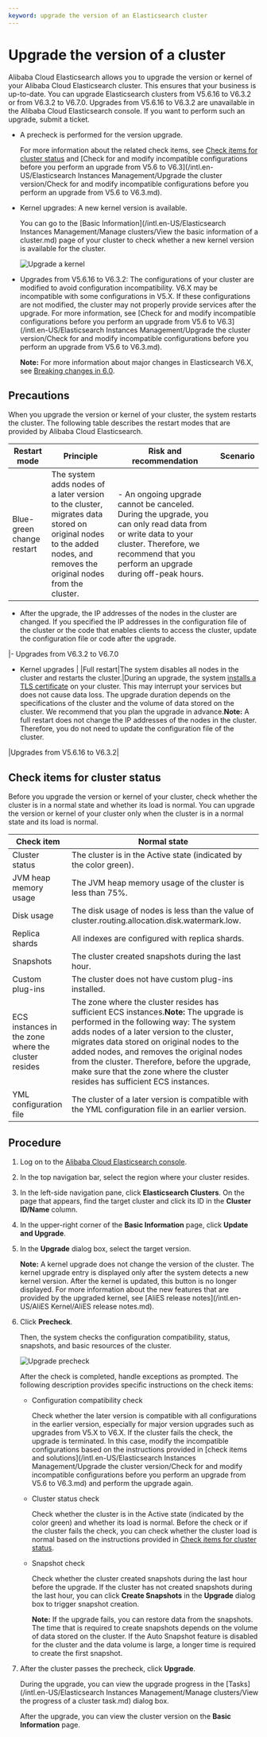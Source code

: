 ```yaml
---
keyword: upgrade the version of an Elasticsearch cluster
---
```


# Upgrade the version of a cluster

Alibaba Cloud Elasticsearch allows you to upgrade the version or kernel of your Alibaba Cloud Elasticsearch cluster. This ensures that your business is up-to-date. You can upgrade Elasticsearch clusters from V5.6.16 to V6.3.2 or from V6.3.2 to V6.7.0. Upgrades from V5.6.16 to V6.3.2 are unavailable in the Alibaba Cloud Elasticsearch console. If you want to perform such an upgrade, submit a ticket.

-   A precheck is performed for the version upgrade.

    For more information about the related check items, see [Check items for cluster status](#section_qb4_8ob_p09) and [Check for and modify incompatible configurations before you perform an upgrade from V5.6 to V6.3](/intl.en-US/Elasticsearch Instances Management/Upgrade the cluster version/Check for and modify incompatible configurations before you perform an upgrade from
         V5.6 to V6.3.md).

-   Kernel upgrades: A new kernel version is available.

    You can go to the [Basic Information](/intl.en-US/Elasticsearch Instances Management/Manage clusters/View the basic information of a cluster.md) page of your cluster to check whether a new kernel version is available for the cluster.

    ![Upgrade a kernel](https://static-aliyun-doc.oss-accelerate.aliyuncs.com/assets/img/en-US/1467819951/p94038.png)

-   Upgrades from V5.6.16 to V6.3.2: The configurations of your cluster are modified to avoid configuration incompatibility. V6.X may be incompatible with some configurations in V5.X. If these configurations are not modified, the cluster may not properly provide services after the upgrade. For more information, see [Check for and modify incompatible configurations before you perform an upgrade from V5.6 to V6.3](/intl.en-US/Elasticsearch Instances Management/Upgrade the cluster version/Check for and modify incompatible configurations before you perform an upgrade from
         V5.6 to V6.3.md).

    **Note:** For more information about major changes in Elasticsearch V6.X, see [Breaking changes in 6.0](https://www.elastic.co/guide/en/elasticsearch/reference/6.4/breaking-changes-6.0.html).


## Precautions

When you upgrade the version or kernel of your cluster, the system restarts the cluster. The following table describes the restart modes that are provided by Alibaba Cloud Elasticsearch.

|Restart mode|Principle|Risk and recommendation|Scenario|
|------------|---------|-----------------------|--------|
|Blue-green change restart|The system adds nodes of a later version to the cluster, migrates data stored on original nodes to the added nodes, and removes the original nodes from the cluster.|-   An ongoing upgrade cannot be canceled. During the upgrade, you can only read data from or write data to your cluster. Therefore, we recommend that you perform an upgrade during off-peak hours.
-   After the upgrade, the IP addresses of the nodes in the cluster are changed. If you specified the IP addresses in the configuration file of the cluster or the code that enables clients to access the cluster, update the configuration file or code after the upgrade.

|-   Upgrades from V6.3.2 to V6.7.0
-   Kernel upgrades |
|Full restart|The system disables all nodes in the cluster and restarts the cluster.|During an upgrade, the system [installs a TLS certificate](https://www.elastic.co/guide/en/elasticsearch/reference/current/ssl-tls.html) on your cluster. This may interrupt your services but does not cause data loss. The upgrade duration depends on the specifications of the cluster and the volume of data stored on the cluster. We recommend that you plan the upgrade in advance.**Note:** A full restart does not change the IP addresses of the nodes in the cluster. Therefore, you do not need to update the configuration file of the cluster.

|Upgrades from V5.6.16 to V6.3.2|

## Check items for cluster status

Before you upgrade the version or kernel of your cluster, check whether the cluster is in a normal state and whether its load is normal. You can upgrade the version or kernel of your cluster only when the cluster is in a normal state and its load is normal.

|Check item|Normal state|
|----------|------------|
|Cluster status|The cluster is in the Active state \(indicated by the color green\).|
|JVM heap memory usage|The JVM heap memory usage of the cluster is less than 75%.|
|Disk usage|The disk usage of nodes is less than the value of cluster.routing.allocation.disk.watermark.low.|
|Replica shards|All indexes are configured with replica shards.|
|Snapshots|The cluster created snapshots during the last hour.|
|Custom plug-ins|The cluster does not have custom plug-ins installed.|
|ECS instances in the zone where the cluster resides|The zone where the cluster resides has sufficient ECS instances.**Note:** The upgrade is performed in the following way: The system adds nodes of a later version to the cluster, migrates data stored on original nodes to the added nodes, and removes the original nodes from the cluster. Therefore, before the upgrade, make sure that the zone where the cluster resides has sufficient ECS instances. |
|YML configuration file|The cluster of a later version is compatible with the YML configuration file in an earlier version.|

## Procedure

1.  Log on to the [Alibaba Cloud Elasticsearch console](https://elasticsearch.console.aliyun.com/#/home).

2.  In the top navigation bar, select the region where your cluster resides.

3.  In the left-side navigation pane, click **Elasticsearch Clusters**. On the page that appears, find the target cluster and click its ID in the **Cluster ID/Name** column.

4.  In the upper-right corner of the **Basic Information** page, click **Update and Upgrade**.

5.  In the **Upgrade** dialog box, select the target version.

    **Note:** A kernel upgrade does not change the version of the cluster. The kernel upgrade entry is displayed only after the system detects a new kernel version. After the kernel is updated, this button is no longer displayed. For more information about the new features that are provided by the upgraded kernel, see [AliES release notes](/intl.en-US/AliES Kernel/AliES release notes.md).

6.  Click **Precheck**.

    Then, the system checks the configuration compatibility, status, snapshots, and basic resources of the cluster.

    ![Upgrade precheck](https://static-aliyun-doc.oss-accelerate.aliyuncs.com/assets/img/en-US/0467819951/p77587.png)

    After the check is completed, handle exceptions as prompted. The following description provides specific instructions on the check items:

    -   Configuration compatibility check

        Check whether the later version is compatible with all configurations in the earlier version, especially for major version upgrades such as upgrades from V5.X to V6.X. If the cluster fails the check, the upgrade is terminated. In this case, modify the incompatible configurations based on the instructions provided in [check items and solutions](/intl.en-US/Elasticsearch Instances Management/Upgrade the cluster version/Check for and modify incompatible configurations before you perform an upgrade from
         V5.6 to V6.3.md) and perform the upgrade again.

    -   Cluster status check

        Check whether the cluster is in the Active state \(indicated by the color green\) and whether its load is normal. Before the check or if the cluster fails the check, you can check whether the cluster load is normal based on the instructions provided in [Check items for cluster status](#section_qb4_8ob_p09).

    -   Snapshot check

        Check whether the cluster created snapshots during the last hour before the upgrade. If the cluster has not created snapshots during the last hour, you can click **Create Snapshots** in the **Upgrade** dialog box to trigger snapshot creation.

        **Note:** If the upgrade fails, you can restore data from the snapshots. The time that is required to create snapshots depends on the volume of data stored on the cluster. If the Auto Snapshot feature is disabled for the cluster and the data volume is large, a longer time is required to create the first snapshot.

7.  After the cluster passes the precheck, click **Upgrade**.

    During the upgrade, you can view the upgrade progress in the [Tasks](/intl.en-US/Elasticsearch Instances Management/Manage clusters/View the progress of a cluster task.md) dialog box.

    After the upgrade, you can view the cluster version on the **Basic Information** page.



